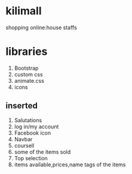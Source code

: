 # kilimall
shopping online:house staffs
# libraries
1. Bootstrap
2. custom css
3. animate.css
4. icons
## inserted
1. Salutations
2. log in/my account
3. Facebook icon
4. Navbar
5. coursell
6. some of the items sold
7. Top selection
8. items available,prices,name tags of the items
